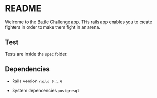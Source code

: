 # README

Welcome to the Battle Challenge app.
This rails app enables you to create fighters in order to make them fight in an arena.

## Test

Tests are inside the `spec` folder.

## Dependencies

* Rails version
`rails 5.1.6`

* System dependencies
`postgresql`
